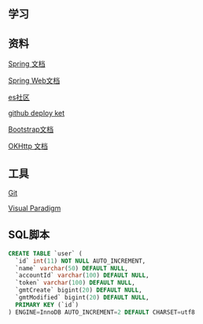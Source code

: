## 学习

## 资料
[Spring 文档](https://spring.io/guides)

[Spring Web文档](https://spring.io/guides/gs/serving-web-content)

[es社区](https://elasticsearch.cn/explore)

[github deploy ket](https://developer.github.com/v3/guides/managing-deloy-keys/#deploy-keys)

[Bootstrap文档](https://v3.bootcss.com/getting-started)

[OKHttp 文档](https://square.github.io/okhttp/)



## 工具
[Git](https://git-scm.com/dowload)

[Visual Paradigm](https://www.visual-paradigm.com)

## SQL脚本
```sql
CREATE TABLE `user` (
  `id` int(11) NOT NULL AUTO_INCREMENT,
  `name` varchar(50) DEFAULT NULL,
  `accountId` varchar(100) DEFAULT NULL,
  `token` varchar(100) DEFAULT NULL,
  `gmtCreate` bigint(20) DEFAULT NULL,
  `gmtModified` bigint(20) DEFAULT NULL,
  PRIMARY KEY (`id`)
) ENGINE=InnoDB AUTO_INCREMENT=2 DEFAULT CHARSET=utf8
```